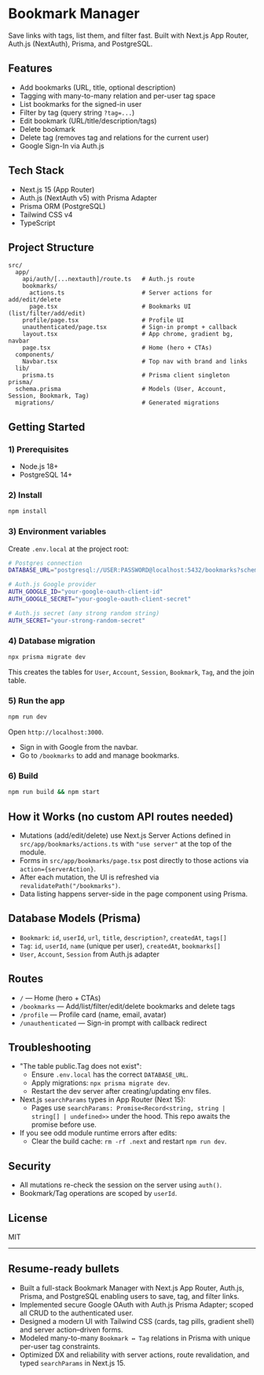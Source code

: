 # Bookmark Manager

Save links with tags, list them, and filter fast. Built with Next.js App Router, Auth.js (NextAuth), Prisma, and PostgreSQL.

## Features

- Add bookmarks (URL, title, optional description)
- Tagging with many-to-many relation and per-user tag space
- List bookmarks for the signed-in user
- Filter by tag (query string `?tag=...`)
- Edit bookmark (URL/title/description/tags)
- Delete bookmark
- Delete tag (removes tag and relations for the current user)
- Google Sign-In via Auth.js

## Tech Stack

- Next.js 15 (App Router)
- Auth.js (NextAuth v5) with Prisma Adapter
- Prisma ORM (PostgreSQL)
- Tailwind CSS v4
- TypeScript

## Project Structure

```
src/
  app/
    api/auth/[...nextauth]/route.ts   # Auth.js route
    bookmarks/
      actions.ts                      # Server actions for add/edit/delete
      page.tsx                        # Bookmarks UI (list/filter/add/edit)
    profile/page.tsx                  # Profile UI
    unauthenticated/page.tsx          # Sign-in prompt + callback
    layout.tsx                        # App chrome, gradient bg, navbar
    page.tsx                          # Home (hero + CTAs)
  components/
    Navbar.tsx                        # Top nav with brand and links
  lib/
    prisma.ts                         # Prisma client singleton
prisma/
  schema.prisma                       # Models (User, Account, Session, Bookmark, Tag)
  migrations/                         # Generated migrations
```

## Getting Started

### 1) Prerequisites

- Node.js 18+
- PostgreSQL 14+

### 2) Install

```bash
npm install
```

### 3) Environment variables

Create `.env.local` at the project root:

```bash
# Postgres connection
DATABASE_URL="postgresql://USER:PASSWORD@localhost:5432/bookmarks?schema=public"

# Auth.js Google provider
AUTH_GOOGLE_ID="your-google-oauth-client-id"
AUTH_GOOGLE_SECRET="your-google-oauth-client-secret"

# Auth.js secret (any strong random string)
AUTH_SECRET="your-strong-random-secret"
```

### 4) Database migration

```bash
npx prisma migrate dev
```

This creates the tables for `User`, `Account`, `Session`, `Bookmark`, `Tag`, and the join table.

### 5) Run the app

```bash
npm run dev
```

Open `http://localhost:3000`.

- Sign in with Google from the navbar.
- Go to `/bookmarks` to add and manage bookmarks.

### 6) Build

```bash
npm run build && npm start
```

## How it Works (no custom API routes needed)

- Mutations (add/edit/delete) use Next.js Server Actions defined in `src/app/bookmarks/actions.ts` with `"use server"` at the top of the module.
- Forms in `src/app/bookmarks/page.tsx` post directly to those actions via `action={serverAction}`.
- After each mutation, the UI is refreshed via `revalidatePath("/bookmarks")`.
- Data listing happens server-side in the page component using Prisma.

## Database Models (Prisma)

- `Bookmark`: `id`, `userId`, `url`, `title`, `description?`, `createdAt`, `tags[]`
- `Tag`: `id`, `userId`, `name` (unique per user), `createdAt`, `bookmarks[]`
- `User`, `Account`, `Session` from Auth.js adapter

## Routes

- `/` — Home (hero + CTAs)
- `/bookmarks` — Add/list/filter/edit/delete bookmarks and delete tags
- `/profile` — Profile card (name, email, avatar)
- `/unauthenticated` — Sign-in prompt with callback redirect

## Troubleshooting

- "The table public.Tag does not exist":
  - Ensure `.env.local` has the correct `DATABASE_URL`.
  - Apply migrations: `npx prisma migrate dev`.
  - Restart the dev server after creating/updating env files.
- Next.js `searchParams` types in App Router (Next 15):
  - Pages use `searchParams: Promise<Record<string, string | string[] | undefined>>` under the hood. This repo awaits the promise before use.
- If you see odd module runtime errors after edits:
  - Clear the build cache: `rm -rf .next` and restart `npm run dev`.

## Security

- All mutations re-check the session on the server using `auth()`.
- Bookmark/Tag operations are scoped by `userId`.

## License

MIT

---

## Resume-ready bullets

- Built a full-stack Bookmark Manager with Next.js App Router, Auth.js, Prisma, and PostgreSQL enabling users to save, tag, and filter links.
- Implemented secure Google OAuth with Auth.js Prisma Adapter; scoped all CRUD to the authenticated user.
- Designed a modern UI with Tailwind CSS (cards, tag pills, gradient shell) and server action–driven forms.
- Modeled many-to-many `Bookmark ↔ Tag` relations in Prisma with unique per-user tag constraints.
- Optimized DX and reliability with server actions, route revalidation, and typed `searchParams` in Next.js 15.
